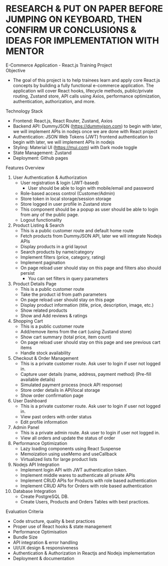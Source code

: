 # RESEARCH & PUT ON PAPER BEFORE JUMPING ON KEYBOARD, THEN CONFIRM UR CONCLUSIONS & IDEAS FOR IMPLEMENTATION WITH MENTOR

E-Commerce Application - React.js Training Project <br>
Objective <br>

- The goal of this project is to help trainees learn and apply core React.js concepts by building a fully functional e-commerce application. The application will cover React hooks, lifecycle methods, public/private routing, Zustand store, API calls using Axios, performance optimization, authentication, authorization, and more.<br>

Technology Stack

- Frontend: React.js, React Router, Zustand, Axios
- Backend API: DummyJSON (https://dummyjson.com) to begin with later, we will implement APIs in nodejs once we are done with React project
- Authentication: JSON Web Tokens (JWT) frontend authentication to begin with later, we will implement APIs in nodejs
- Styling: Material UI (https://mui.com) with Dark mode toggle
- State Management: Zustand
- Deployment: Github pages <br>

Features Overview

1. User Authentication & Authorization
   - User registration & login (JWT-based)<br>
     - User should be able to login with mobile/email and password
   - Role-based access control (Customer/Admin)
   - Store token in local storage/session storage
   - Store logged in user profile in Zustand store
   - This component should be a popup as user should be able to login from any of the public page.
   - Logout functionality
2. Product Listing & Search
   - This is a public customer route and default home route
   - Fetch products from DummyJSON API, later we will integrate Nodejs APIs
   - Display products in a grid layout
   - Search products by name/category
   - Implement filters (price, category, rating)
   - Implement pagination
   - On page reload user should stay on this page and filters also should persist<br>
     - You can set filters in query parameters
3. Product Details Page
   - This is a public customer route
   - Take the product id from path parameters
   - On page reload user should stay on this page
   - Display product information (title, price, description, image, etc.)
   - Show related products
   - Show and Add reviews & ratings
4. Shopping Cart
   - This is a public customer route
   - Add/remove items from the cart (using Zustand store)
   - Show cart summary (total price, item count)
   - On page reload user should stay on this page and see previous cart items
   - Handle stock availability
5. Checkout & Order Management
   - This is a private customer route. Ask user to login if user not logged in.
   - Capture user details (name, address, payment method) (Pre-fill available details)
   - Simulated payment process (mock API response)
   - Store order details in API/local storage
   - Show order confirmation page
6. User Dashboard
   - This is a private customer route. Ask user to login if user not logged in.
   - View past orders with order status
   - Edit profile information
7. Admin Panel
   - This is a private admin route. Ask user to login if user not logged in.
   - View all orders and update the status of order
8. Performance Optimization
   - Lazy loading components using React Suspense
   - Memoization using useMemo and useCallback
   - Virtualized lists for large product lists
9. Nodejs API Integration
   - Implement login API with JWT authentication token.
   - Implement middle wares to authenticate all private APIs
   - Implement CRUD APIs for Products with role based authentication
   - Implement CRUD APIs for Orders with role based authentication
10. Database Integration
    - Create PostgreSQL DB.
    - Create Users, Products and Orders Tables with best practices.

Evaluation Criteria

- Code structure, quality & best practices
- Proper use of React hooks & state management
- Performance Optimisation
- Bundle Size
- API integration & error handling
- UI/UX design & responsiveness
- Authentication & Authorization in Reactjs and Nodejs implementation
- Deployment & documentation
